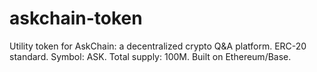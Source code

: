 # askchain-token
Utility token for AskChain: a decentralized crypto Q&amp;A platform. ERC-20 standard. Symbol: ASK. Total supply: 100M. Built on Ethereum/Base.
